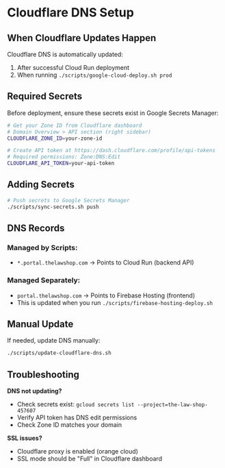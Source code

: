 # Cloudflare DNS Setup

## When Cloudflare Updates Happen

Cloudflare DNS is automatically updated:
1. After successful Cloud Run deployment
2. When running `./scripts/google-cloud-deploy.sh prod`

## Required Secrets

Before deployment, ensure these secrets exist in Google Secrets Manager:

```bash
# Get your Zone ID from Cloudflare dashboard
# Domain Overview > API section (right sidebar)
CLOUDFLARE_ZONE_ID=your-zone-id

# Create API token at https://dash.cloudflare.com/profile/api-tokens
# Required permissions: Zone:DNS:Edit
CLOUDFLARE_API_TOKEN=your-api-token
```

## Adding Secrets

```bash
# Push secrets to Google Secrets Manager
./scripts/sync-secrets.sh push
```

## DNS Records

### Managed by Scripts:
- `*.portal.thelawshop.com` → Points to Cloud Run (backend API)

### Managed Separately:
- `portal.thelawshop.com` → Points to Firebase Hosting (frontend)
- This is updated when you run `./scripts/firebase-hosting-deploy.sh`

## Manual Update

If needed, update DNS manually:
```bash
./scripts/update-cloudflare-dns.sh
```

## Troubleshooting

**DNS not updating?**
- Check secrets exist: `gcloud secrets list --project=the-law-shop-457607`
- Verify API token has DNS edit permissions
- Check Zone ID matches your domain

**SSL issues?**
- Cloudflare proxy is enabled (orange cloud)
- SSL mode should be "Full" in Cloudflare dashboard